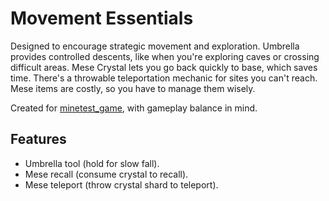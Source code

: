 # Movement Essentials
Designed to encourage strategic movement and exploration. Umbrella provides controlled descents, like when you're exploring caves or crossing difficult areas. Mese Crystal lets you go back quickly to base, which saves time. There's a throwable teleportation mechanic for sites you can't reach. Mese items are costly, so you have to manage them wisely.

Created for [minetest_game](https://content.minetest.net/packages/Minetest/minetest_game/), with gameplay balance in mind.

## Features
- Umbrella tool (hold for slow fall).
- Mese recall (consume crystal to recall).
- Mese teleport (throw crystal shard to teleport).
